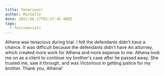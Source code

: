 ```yaml
---
title: Tenacious!
author: Michelle
date: 2021-06-17T01:27:45.988Z
tags:
  - Testimonials
---
```

Athena was tenacious during trial. I felt the defendants didn't have a chance. It was difficult because the defendants didn't have An attorney, which created more work for Athena and more expense to me. Athena took me on as a client to continue my brother's case after he passed away. She trusted me, saw it through, and was Victorious in getting justice for my brother. Thank you, Athena!